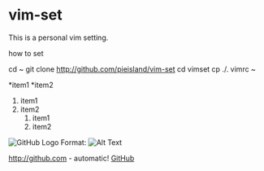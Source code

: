 # vim-set
This is a personal vim setting.

how to set

cd ~
git clone http://github.com/pieisland/vim-set
cd vimset
cp ./. vimrc ~

*item1
*item2

1. item1
1. item2
	1. item1
	1. item2


![GitHub Logo](/images/logo.png)
Format: ![Alt Text](https://github.com/)

http://github.com - automatic!
[GitHub](http://github.com)

